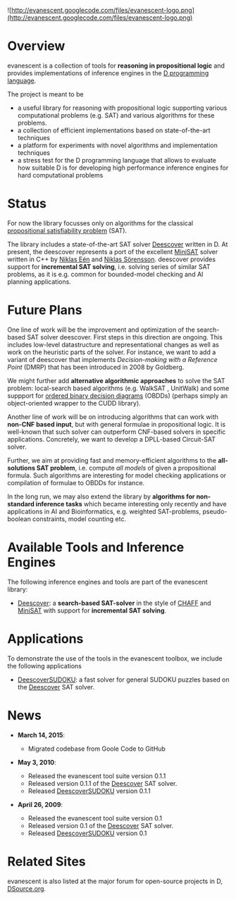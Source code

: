 ![http://evanescent.googlecode.com/files/evanescent-logo.png](http://evanescent.googlecode.com/files/evanescent-logo.png)

# Overview #
evanescent is a collection of tools for **reasoning in propositional logic** and provides implementations of inference engines in the [D programming language](http://www.digitalmars.com/d/).

The project is meant to be

  * a useful library for reasoning with propositional logic supporting various computational problems (e.g. SAT) and various algorithms for these problems.
  * a collection of efficient implementations based on state-of-the-art techniques
  * a platform for experiments with novel algorithms and implementation techniques
  * a stress test for the D programming language that allows to evaluate how suitable D is for developing high performance inference engines for hard computational problems


# Status #

For now the library focusses only on algorithms for the classical [propositional satisfiability problem](http://en.wikipedia.org/wiki/Boolean_satisfiability_problem) (SAT).

The library includes a state-of-the-art SAT solver [Deescover](https://github.com/meiamuwe/evanescent/blob/wiki/Deescover.md) written in D. At present, the deescover represents a port of the excellent [MiniSAT](http://minisat.se/) solver written in C++ by [Niklas Eén](http://een.se/niklas/) and [Niklas Sörensson](http://www.cs.chalmers.se/~nik/). deescover provides support for **incremental SAT solving**, i.e. solving series of similar SAT problems, as it is e.g. common for bounded-model checking and AI planning applications.


# Future Plans #

One line of work will be the improvement and optimization of the search-based SAT solver deescover. First steps in this direction are ongoing. This includes low-level datastructure and representational changes as well as work on the heuristic parts of the solver. For instance, we want to add a variant of deescover that implements _Decision-making with a Reference Point_ (DMRP) that has been introduced in 2008 by Goldberg.

We might further add **alternative algorithmic approaches** to solve the SAT problem: local-search based algorithms (e.g. WalkSAT , UnitWalk) and some suppport for [ordered binary decision diagrams](http://en.wikipedia.org/wiki/Binary_decision_diagram) (OBDDs) (perhaps simply an object-oriented wrapper to the CUDD library).

Another line of work will be on introducing algorithms that can work with **non-CNF based input**, but with general formulae in propositional logic. It is well-known that such solver can outperform CNF-based solvers in specific applications.  Concretely, we want to develop a DPLL-based Circuit-SAT solver.

Further, we aim at providing fast and memory-efficient algorithms to the **all-solutions SAT problem**, i.e. compute _all models_ of  given a propositional formula. Such algorithms are interesting for model checking applications or compilation of formulae to OBDDs for instance.

In the long run, we may also extend the library by **algorithms for non-standard inference tasks** which became interesting only recently and have applications in AI and Bioinformatics, e.g. weighted SAT-problems, pseudo-boolean constraints, model counting etc.

# Available Tools and Inference Engines #

The following inference engines and tools are part of the evanescent library:

  * [Deescover](../wiki/Deescover.md): a **search-based SAT-solver** in the style of [CHAFF](http://www.princeton.edu/~chaff/) and [MiniSAT](http://minisat.se/) with support for **incremental SAT solving**.

# Applications #

To demonstrate the use of the tools in the evanescent toolbox, we include the following applications

  * [DeescoverSUDOKU](../wiki/DeescoverSUDOKU.md): a fast solver for general SUDOKU puzzles based on the [Deescover](../wiki/Deescover.md) SAT solver.

# News #
  * **March 14, 2015**: 
    * Migrated codebase from Goole Code to GitHub
 
  * **May 3, 2010**:
    * Released the evanescent tool suite version 0.1.1
    * Released version 0.1.1 of the [Deescover](../wiki/Deescover.md) SAT solver.
    * Released [DeescoverSUDOKU](../wiki/DeescoverSUDOKU.md) version 0.1.1

  * **April 26, 2009**:
    * Released the evanescent tool suite version 0.1
    * Released version 0.1 of the [Deescover](../wiki/Deescover.md) SAT solver.
    * Released [DeescoverSUDOKU](../wiki/DeescoverSUDOKU.md) version 0.1

# Related Sites #
evanescent is also listed at the major forum for open-source projects in D, [DSource.org](http://www.dsource.org/projects/evanescent/).
